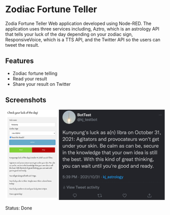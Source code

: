 # Zodiac Fortune Teller

Zodia Fortune Teller Web application developed using Node-RED. The application uses three services including, Aztro, which is an astrology API that tells your luck of the day depending on your zodiac sign, ResponsiveVoice, which is a TTS API, and the Twitter API so the users can tweet the result.

## Features
- Zodiac fortune telling
- Read your result
- Share your result on Twitter

## Screenshots

![Example Screen](zodiac_res.JPG)

Status: Done
